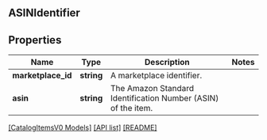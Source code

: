 ## ASINIdentifier

## Properties

Name | Type | Description | Notes
------------ | ------------- | ------------- | -------------
**marketplace_id** | **string** | A marketplace identifier. |
**asin** | **string** | The Amazon Standard Identification Number (ASIN) of the item. |

[[CatalogItemsV0 Models]](../) [[API list]](../../Api) [[README]](../../../README.md)
